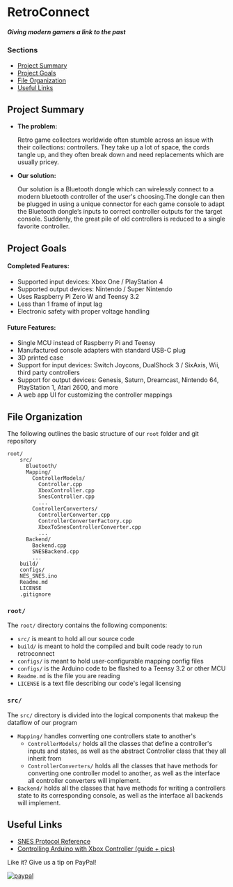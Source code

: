# RetroConnect
##### *Giving modern gamers a link to the past*

### **Sections**

- [Project Summary](#project-summary)
- [Project Goals](#project-goals)
- [File  Organization](#file-organization)
- [Useful Links](#useful-links)

## **Project Summary**

* **The problem:**

    Retro game collectors worldwide often stumble across an issue with their collections: controllers. They take up a lot of space, the cords tangle up, and they often break down and need replacements which are usually pricey.

* **Our solution:**

    Our solution is a Bluetooth dongle which can wirelessly connect to a modern bluetooth controller of the user's choosing.The dongle can then be plugged in using a unique connector for each game console to adapt the Bluetooth dongle’s inputs to correct controller outputs for the target console. Suddenly, the great pile of old controllers is reduced to a single favorite controller.
    
    

## **Project Goals**

#### Completed Features:
- Supported input devices: Xbox One / PlayStation 4
- Supported output devices: Nintendo / Super Nintendo
- Uses Raspberry Pi Zero W and Teensy 3.2
- Less than 1 frame of input lag
- Electronic safety with proper voltage handling

#### Future Features:

- Single MCU instead of Raspberry Pi and Teensy
- Manufactured console adapters with standard USB-C plug
- 3D printed case
- Support for input devices: Switch Joycons, DualShock 3 / SixAxis, Wii, third party controllers
- Support for output devices: Genesis, Saturn, Dreamcast, Nintendo 64, PlayStation 1, Atari 2600, and more
- A web app UI for customizing the controller mappings


## **File Organization**

The following outlines the basic structure of our ```root``` folder and git repository
```
root/
    src/
      Bluetooth/
      Mapping/
        ControllerModels/
          Controller.cpp
          XboxController.cpp
          SnesController.cpp
          ...
        ControllerConverters/
          ControllerConverter.cpp
          ControllerConverterFactory.cpp
          XboxToSnesControllerConverter.cpp
          ...
      Backend/
        Backend.cpp
        SNESBackend.cpp
        ...
    build/
    configs/
    NES_SNES.ino
    Readme.md
    LICENSE
    .gitignore
```

### **```root/```**
The ```root/``` directory contains the following components:
- ```src/``` is meant to hold all our source code
- ```build/``` is meant to hold the compiled and built code ready to run retroconnect
- ```configs/``` is meant to hold user-configurable mapping config files
- ```configs/``` is the Arduino code to be flashed to a Teensy 3.2 or other MCU
- ```Readme.md``` is the file you are reading
- ```LICENSE``` is a text file describing our code's legal licensing

### **```src/```**
The ```src/``` directory is divided into the logical components that makeup the dataflow of our program
- ```Mapping/``` handles converting one controllers state to another's
    - ```ControllerModels/``` holds all the classes that define a controller's inputs and states, as well as the abstract Controller class that they all inherit from
    - ```ControllerConverters/``` holds all the classes that  have methods for converting one controller model to another, as well as the interface all controller converters will implement.
- ```Backend/``` holds all the classes that have methods for writing a controllers state to its corresponding console, as well as the interface all backends will implement.



## **Useful Links**

- [SNES Protocol Reference](https://gamefaqs.gamespot.com/snes/916396-super-nintendo/faqs/5395)
- [Controlling Arduino with Xbox Controller (guide + pics)](https://www.instructables.com/id/Controlling-Arduino-with-Gamepad/)


Like it? Give us a tip on PayPal! 

[![paypal](https://www.paypalobjects.com/en_US/i/btn/btn_donateCC_LG.gif)](https://www.paypal.com/cgi-bin/webscr?cmd=_s-xclick&hosted_button_id=MBDA5CZQHXUU6)
